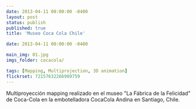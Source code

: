 ```yaml
---
date: 2013-04-11 00:00:00 -0400
layout: post
status: publish
published: true
title: 'Museo Coca Cola Chile'

date: 2013-04-11 00:00:00 -0400

main_img: 01.jpg
imgs_folder: cocacola/

tags: [Mapping, Multiprojection, 3D animation]
flickrset: 72157632266989759
---
```



Multiproyección mapping realizado en el museo "La Fábrica de la Felicidad" de Coca-Cola en la embotelladora CocaCola Andina en Santiago, Chile.
